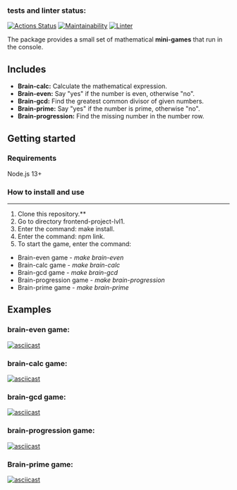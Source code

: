 ### tests and linter status:
[![Actions Status](https://github.com/LHTHC/frontend-project-lvl1/workflows/hexlet-check/badge.svg)](https://github.com/LHTHC/frontend-project-lvl1/actions)
[![Maintainability](https://api.codeclimate.com/v1/badges/a99a88d28ad37a79dbf6/maintainability)](https://codeclimate.com/github/codeclimate/codeclimate/maintainability)
[![Linter](https://github.com/LHTHC/frontend-project-lvl1/actions/workflows/linter.yml/badge.svg)](https://github.com/LHTHC/frontend-project-lvl1/actions/workflows/linter.yml)

The package provides a small set of mathematical **mini-games** that run in the console.

## Includes
- **Brain-calc:** Calculate the mathematical expression.
- **Brain-even:** Say "yes" if the number is even, otherwise "no".
- **Brain-gcd:** Find the greatest common divisor of given numbers.
- **Brain-prime:** Say "yes" if the number is prime, otherwise "no".
- **Brain-progression:** Find the missing number in the number row.

## Getting started

### Requirements

Node.js 13+

### How to install and use


***
1. Clone this repository.**    
2. Go to directory frontend-project-lvl1.  
3. Enter the command: make install.
4. Enter the command: npm link.
5. To start the game, enter the command:
- Brain-even game - *make brain-even*
- Brain-calc game - *make brain-calc*
- Вrain-gcd game - *make brain-gcd*
- Brain-progression game - *make brain-progression*
- Brain-prime game - *make brain-prime*


## Examples

### brain-even game:

[![asciicast](https://asciinema.org/a/ZY1PyGtXqIALRkXL76WGqvRt7.svg)](https://asciinema.org/a/ZY1PyGtXqIALRkXL76WGqvRt7)

### brain-calc game:

[![asciicast](https://asciinema.org/a/T2sLQ6RuOjwUqTFMowQuZR8TI.svg)](https://asciinema.org/a/T2sLQ6RuOjwUqTFMowQuZR8TI)

### brain-gcd game:

[![asciicast](https://asciinema.org/a/XZ7Q9Hsg6GU9CpzccjBErizAM.svg)](https://asciinema.org/a/XZ7Q9Hsg6GU9CpzccjBErizAM)

### brain-progression game:

[![asciicast](https://asciinema.org/a/AsNhxFf3nF201TOSFmqmM6r8l.svg)](https://asciinema.org/a/AsNhxFf3nF201TOSFmqmM6r8l)

### Brain-prime game:

[![asciicast](https://asciinema.org/a/kp8rhkADgYsqOPRBvfn8vHqsW.svg)](https://asciinema.org/a/kp8rhkADgYsqOPRBvfn8vHqsW)
